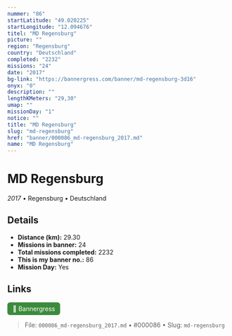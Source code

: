 ```yaml
---
nummer: "86"
startLatitude: "49.020225"
startLongitude: "12.094676"
titel: "MD Regensburg"
picture: ""
region: "Regensburg"
country: "Deutschland"
completed: "2232"
missions: "24"
date: "2017"
bg-link: "https://bannergress.com/banner/md-regensburg-3d16"
onyx: "0"
description: ""
lengthKMeters: "29,30"
umap: ""
missionDay: "1"
notice: ""
title: "MD Regensburg"
slug: "md-regensburg"
href: "banner/000086_md-regensburg_2017.md"
name: "MD Regensburg"
---
```

# MD Regensburg

*2017* • Regensburg • Deutschland





## Details
- **Distance (km):** 29.30
- **Missions in banner:** 24
- **Total missions completed:** 2232
- **This is my banner no.:** 86
- **Mission Day:** Yes




## Links
<a href="https://bannergress.com/banner/md-regensburg-3d16" target="_blank" style="display:inline-block;margin-right:8px;padding:6px 12px;background:#3c8b3c;color:#fff;text-decoration:none;border-radius:6px;">🔗 Bannergress</a>



> File: `000086_md-regensburg_2017.md` • #000086 • Slug: `md-regensburg`
